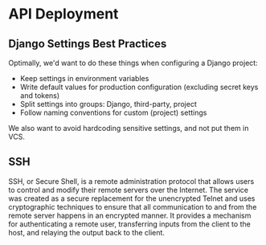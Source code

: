 # API Deployment

## Django Settings Best Practices

Optimally, we'd want to do these things when configuring a Django project:

- Keep settings in environment variables
- Write default values for production configuration (excluding secret keys and tokens)
- Split settings into groups: Django, third-party, project
- Follow naming conventions for custom (project) settings

We also want to avoid hardcoding sensitive settings, and not put them in VCS.

## SSH

SSH, or Secure Shell, is a remote administration protocol that allows users to 
control and modify their remote servers over the Internet. The service was created 
as a secure replacement for the unencrypted Telnet and uses cryptographic techniques 
to ensure that all communication to and from the remote server happens in an encrypted 
manner. It provides a mechanism for authenticating a remote user, transferring
inputs from the client to the host, and relaying the output back to the client.
